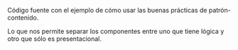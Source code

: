 Código fuente con el ejemplo de cómo usar las buenas prácticas de patrón-contenido.

Lo que nos permite separar los componentes entre uno que tiene lógica y otro que sólo es presentacional.


